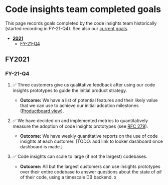 # Code insights team completed goals

This page records goals completed by the code insights team historically (started recording in FY-21-Q4). See also our [current goals](../../../../strategy-goals/strategy/code-graph/code-insights/index.md).

- [**2021**](#2021)
  - [FY-21-Q4](#FY-21-Q4)

## FY2021

### FY-21-Q4

1. ✅ Three customers give us qualitative feedback after using our code insights prototypes to guide the initial product strategy.

   - **Outcome:** We have a list of potential features and their likely value that we can use to achieve our initial adoption milestones ([Productboard view](https://sourcegraph.productboard.com/feature-board/2327586-code-insights-next-objective)).

1. ✅ We have decided on and implemented metrics to quantitatively measure the adoption of code insights prototypes (see [RFC 279](https://docs.google.com/document/d/1I10tm5CFZvzQYNeV--JacRGLLIUesXQBp6ZO8uhakRs/edit#)).

   - **Outcome:** We have weekly quantitative reports on the use of code insights at each customer. [TODO: add link to looker dashboard once dashboard is made.]

1. ✅ Code insights can scale to large (if not the largest) codebases.

   - **Outcome:** All but the largest customers can use insights prototypes over their entire codebase to answer questions about the state of _all_ of their code, using a timescale DB backend. x
